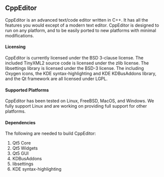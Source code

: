 ## CppEditor
CppEditor is an advanced text/code editor written in C++. It has all the features you would except of a modern text editor. CppEditor is designed to run on any platform, and to be easily ported to new platforms with minimal modifications.

#### Licensing
CppEditor is currently licensed under the BSD 3-clause license. The included TinyXML2 source code is licensed under the zlib license. The libsettings library is licensed under the BSD-3 license. The including Oxygen icons, the KDE syntax-highlighting and KDE KDBusAddons library, and the Qt framework are all licensed under LGPL.

#### Supported Platforms
CppEditor has been tested on Linux, FreeBSD, MacOS, and Windows. We fully support Linux and are working on providing full support for other platforms.

#### Dependencies
The following are needed to build CppEditor:   
1. Qt5 Core
2. Qt5 Widgets
3. Qt5 GUI
4. KDBusAddons
5. libsettings
6. KDE syntax-highlighting

